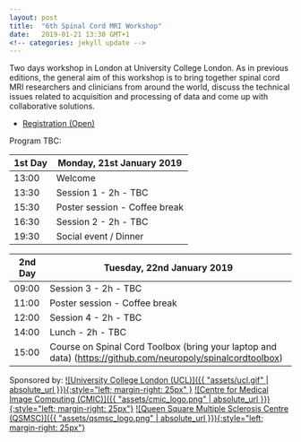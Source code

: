 ```yaml
---
layout: post
title:  "6th Spinal Cord MRI Workshop"
date:   2019-01-21 13:30 GMT+1 
<!-- categories: jekyll update -->
---
```


Two days workshop in London at University College London. As in previous editions, 
the general aim of this workshop is to bring together spinal cord MRI researchers and 
clinicians from around the world, discuss the technical issues related to acquisition and 
processing of data and come up with collaborative solutions. 

- [Registration (Open)](https://goo.gl/bupNa7)

Program TBC:

| 1st Day | Monday, 21st January 2019 |
|---|---|
| 13:00 | Welcome |
| 13:30 | Session 1 - 2h - TBC |
| 15:30 | Poster session - Coffee break |
| 16:30 | Session 2 - 2h - TBC |
| 19:30 | Social event / Dinner |

| 2nd Day | Tuesday, 22nd January 2019 |
|---|---|
| 09:00 | Session 3 - 2h - TBC  |
| 11:00 | Poster session - Coffee break |
| 12:00 | Session 4 - 2h - TBC |
| 14:00 | Lunch - 2h - TBC |
| 15:00 | Course on Spinal Cord Toolbox (bring your laptop and data) (https://github.com/neuropoly/spinalcordtoolbox) |
 
Sponsored by:
[![University College London (UCL)]({{ "assets/ucl.gif" | absolute_url }}){:style="left; margin-right: 25px"  }](http://www.ucl.ac.uk)
[![Centre for Medical Image Computing (CMIC)]({{ "assets/cmic_logo.png" | absolute_url }}){:style="left; margin-right: 25px"}](http://cmic.cs.ucl.ac.uk)
[![Queen Square Multiple Sclerosis Centre (QSMSC)]({{ "assets/qsmsc_logo.png" | absolute_url }}){:style="left; margin-right: 25px"}](https://www.ucl.ac.uk/ion/research/departments/neuroinflammation/research-themes/queen-square-multiple-sclerosis-centre-2)
